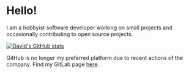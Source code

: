 # Hello!

I am a hobbyist software developer working on small projects and occasionally contributing to open source projects. 

[![David's GitHub stats](https://github-readme-stats.vercel.app/api?username=david-0609&theme=tokyonight)](https://github.com/anuraghazra/github-readme-stats)

GitHub is no longer my preferred platform due to recent actions of the company. Find my GitLab page [here](https://gitlab.com/david-0609).
